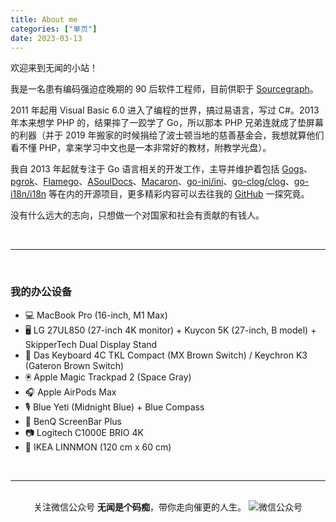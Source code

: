 ```yaml
---
title: About me
categories: ["单页"]
date: 2023-03-13
---
```


欢迎来到无闻的小站！

我是一名患有编码强迫症晚期的 90 后软件工程师，目前供职于 [Sourcegraph](https://about.sourcegraph.com/)。

2011 年起用 Visual Basic 6.0 进入了编程的世界，搞过易语言，写过 C#。2013 年本来想学 PHP 的，结果摔了一跤学了 Go，所以那本 PHP 兄弟连就成了垫屏幕的利器（并于 2019 年搬家的时候捐给了波士顿当地的慈善基金会，我想就算他们看不懂 PHP，拿来学习中文也是一本非常好的教材，附教学光盘）。

我自 2013 年起就专注于 Go 语言相关的开发工作，主导并维护着包括 [Gogs](https://gogs.io)、[pgrok](https://github.com/pgrok/pgrok)、[Flamego](https://flamego.dev)、[ASoulDocs](https://asouldocs.dev)、[Macaron](https://go-macaron.com)、[go-ini/ini](https://ini.unknwon.io)、[go-clog/clog](https://github.com/go-clog/clog)、[go-i18n/i18n](https://github.com/go-i18n/i18n) 等在内的开源项目，更多精彩内容可以去往我的 [GitHub](https://github.com/unknwon) 一探究竟。

没有什么远大的志向，只想做一个对国家和社会有贡献的有钱人。

<br/>

---

<br/>

### 我的办公设备

- 💻 MacBook Pro (16-inch, M1 Max)
- 🖥 LG 27UL850 (27-inch 4K monitor) + Kuycon 5K (27-inch, B model) + SkipperTech Dual Display Stand
- 🎹 Das Keyboard 4C TKL Compact (MX Brown Switch) / Keychron K3 (Gateron Brown Switch)
- 🖲 Apple Magic Trackpad 2 (Space Gray)
- 🎧 Apple AirPods Max
- 🎙 Blue Yeti (Midnight Blue) + Blue Compass
- 🔆 BenQ ScreenBar Plus
- 📷 Logitech C1000E BRIO 4K
- 🔳 IKEA LINNMON (120 cm x 60 cm)

<br/>

---

<br/>
<div align="center">关注微信公众号 <b>无闻是个码痴</b>，带你走向催更的人生。
<img src="/img/wechat_qrcode.jpg" alt="微信公众号"></div>
